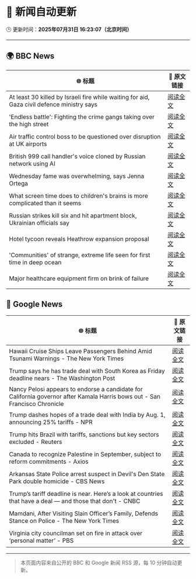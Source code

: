 # 🧠 新闻自动更新

🕒 更新时间：**2025年07月31日 16:23:07（北京时间）**

---

## 🌍 BBC News

| 🌐 标题 | 🔗 原文链接 |
|--------|-------------|
| At least 30 killed by Israeli fire while waiting for aid, Gaza civil defence ministry says | [阅读全文](https://www.bbc.com/news/articles/c74d82pdxjzo?at_medium=RSS&at_campaign=rss) |
| 'Endless battle': Fighting the crime gangs taking over the high street | [阅读全文](https://www.bbc.com/news/articles/ckgevynly99o?at_medium=RSS&at_campaign=rss) |
| Air traffic control boss to be questioned over disruption at UK airports | [阅读全文](https://www.bbc.com/news/articles/cd9jn1ydx9lo?at_medium=RSS&at_campaign=rss) |
| British 999 call handler's voice cloned by Russian network using AI | [阅读全文](https://www.bbc.com/news/videos/c3dpeyrx1kyo?at_medium=RSS&at_campaign=rss) |
| Wednesday fame was overwhelming, says Jenna Ortega | [阅读全文](https://www.bbc.com/news/articles/c209p0nd1x1o?at_medium=RSS&at_campaign=rss) |
| What screen time does to children's brains is more complicated than it seems | [阅读全文](https://www.bbc.com/news/articles/c9d0l40v551o?at_medium=RSS&at_campaign=rss) |
| Russian strikes kill six and hit apartment block, Ukrainian officials say | [阅读全文](https://www.bbc.com/news/articles/ce930z8g9mvo?at_medium=RSS&at_campaign=rss) |
| Hotel tycoon reveals Heathrow expansion proposal | [阅读全文](https://www.bbc.com/news/articles/cd6nvzjvwgqo?at_medium=RSS&at_campaign=rss) |
| 'Communities' of strange, extreme life seen for first time in deep ocean | [阅读全文](https://www.bbc.com/news/articles/c3wnqe5j99do?at_medium=RSS&at_campaign=rss) |
| Major healthcare equipment firm on brink of failure | [阅读全文](https://www.bbc.com/news/articles/cn72mpz0zzeo?at_medium=RSS&at_campaign=rss) |

## 📰 Google News

| 🌐 标题 | 🔗 原文链接 |
|--------|-------------|
| Hawaii Cruise Ships Leave Passengers Behind Amid Tsunami Warnings - The New York Times | [阅读全文](https://news.google.com/rss/articles/CBMijgFBVV95cUxPLWswdmdGQkl2bTVmVVoxdDlPSzdmTjB5ZkFPalFBNTVGaHNuNHotZ3hqQ25vbmFmYVFZMlJpd2RnWEo3SEIzODRiYlRfUDZZNXA4eWZmYndLODJrZTZpbmktS1NRUUVYUEFxSzdad0lLaWp2UmFacUR0NjJ2Y01scHR2N2M4ZW4xdG0zSUpB?oc=5) |
| Trump says he has trade deal with South Korea as Friday deadline nears - The Washington Post | [阅读全文](https://news.google.com/rss/articles/CBMiswFBVV95cUxPZ0hZVkhKcnVBZXNoWE16NXh0dGFkcG1yNUw5akFHWGhFRzhlaU11ckswaFJjeHk5RGpURW9tV09ZbXowZzZlZzhYcDBVUjNnVjFXOTVSQU1hbmJCYnBuTllFNUM5YUcyVXQ2OGZ6MS1EUkF0RF95U1ROMGZGaFVMZjhrb2hpaFJ4UzR6N3NSb0ljWjc1MEkybnJWWi1neGdhZ3hlTnhKRm1oeFZ2eWN5dktsaw?oc=5) |
| Nancy Pelosi appears to endorse a candidate for California governor after Kamala Harris bows out - San Francisco Chronicle | [阅读全文](https://news.google.com/rss/articles/CBMigAFBVV95cUxPd3lLYnBreE9JM1g5VmZxcTFRNG9tOHJ1Z3lpOU1PSDVQZDladG5CNlh5emNmY1R4MzR1MHF5NVhvZmxNaENLUzVWY2VMQ0M3anp5Q3dCRlhIZ2I3OXlBWEdfX0xKb0MxdWFIZ2pJYkRYa0pYdE9mNEgxcVE5ZFNqbg?oc=5) |
| Trump dashes hopes of a trade deal with India by Aug. 1, announcing 25% tariffs - NPR | [阅读全文](https://news.google.com/rss/articles/CBMieEFVX3lxTE9rbEhscnpDZGw3cWQ0MlE0RlJpMWRLZ0dXTHpRZDVqYjI0U0VYQzdISWhHN1N4Uy1pX2pjcUdTOVM2M1RkODFYNE5ON0RQcW04TGc5V3RhaVFRSmFTZWVlSDZqSzR0aW1UUGVnSzNtSUlKc0g4UXRZWg?oc=5) |
| Trump hits Brazil with tariffs, sanctions but key sectors excluded - Reuters | [阅读全文](https://news.google.com/rss/articles/CBMisgFBVV95cUxPU2xGcERzRzc2MF8wVDB0M2VhRWN2MXpfMWxWYmZjTHQtYjlMWXAzSm1qaHNkVlBlUExTVXg2aWpVdU5DajJGMXJTdUtIT0RfV0ZiWUc0aWU0d210a21saWZvYXY4aVh0Z2RFRjVXWGhNWXVzczF0VXlZUDJTZl9LME9ZT1FScHdnTjdYSmpGRFktX2xNV2MwZjlXaTEzY0NYSDlqWkNGSWg1ZnpwWUJEMDRR?oc=5) |
| Canada to recognize Palestine in September, subject to reform commitments - Axios | [阅读全文](https://news.google.com/rss/articles/CBMigwFBVV95cUxPdm9zZ1ZUVzc4Y09tcU1ieDRvaXMyTkJpY0wwbUE2VmgydW5xX2xOclVYaXR3NkJ1c1F5MmRBMXZla3dwY0NUZzJ0ckw3djkzSW5jN0ZpZlJrcEJtS3l5SW54eklWaF9FQVJFVTVudTdjcEZybWhxSVBmaWlueVV4ZE9FQQ?oc=5) |
| Arkansas State Police arrest suspect in Devil's Den State Park double homicide - CBS News | [阅读全文](https://news.google.com/rss/articles/CBMinwFBVV95cUxOUU9hUGl6OFpTRXpmRGdIMzJQVFRpaURzVUdjWndVS1laUjBHNXBIMnBGbHY3aXlyUnRydW55RDFDbTRDM2YzaVlDb21mSnBRdlJMMkMxRENtSG1lZWJpRmxGQ3M1RVdodHB3VzhMc3ZlOU04eXhMTW9rWHEwMlduZnZTVXg0a3ZObzhOX2Y4SmtQNlJlOTBSUjBNeU1xSkHSAaQBQVVfeXFMUHBFTTdmdGR2STBwZDQ0TUxWdG1YRmxQVDdBbm45ZUZpWTNPWC1tQ0EzWm85WnJITlJCejliYUJHUk5mNzRQc3FVZUUzc2xUVUdlVV9jZnR4czI0X3NLYUtyQTJzTzhVem15d0VTZkczbkZQX3l6MUViT3ZMRnBWNk94NTd2b3JGWnpUS0xxUV9JRnl4RFZRNTYtd1ZyNjlhOWhUd00?oc=5) |
| Trump’s tariff deadline is near. Here’s a look at countries that have a deal — and those that don't - CNBC | [阅读全文](https://news.google.com/rss/articles/CBMipgFBVV95cUxNaUVGVUdTbnhuZUxQQVdDb2doQXp1d2MtNjk1ZTAtYXVjdzZkd1hPeDdmRnMtUUlpMGxLOFJDRm5YWlJlUWUxeU92QmdicmRfclN6dURsc0xQSHNPYnFCY2l6MmpiSzYzYzczMW0zcFdrNlFIUEk3bzlacnkzNTZ6S1RtQTBrek9JZzg5ZTVSV1Z2ak1ZSWJ5eTFuYkxGYkhsdXFRTjZB0gGrAUFVX3lxTE42YUM1YlQ3a0Z5UmoxS3hVOHp5WmRpVE1WMGdMZzlRUWlYeExHRDNKSEVwcE1STzdJUXFZR0stZjZKbS1qSmVMcnF5VW9peUE3bmdEemhVaWdwTHFncDFRVklDNHhiVFJlWHFaS3h4TGNrX1FGQVROQ21HSFpIV1IwV1ZweWdDai1DVVZCdHJ6T3BBaDl4M2ZaTlRfMjJueHdTNGhsRTRBOWF4bw?oc=5) |
| Mamdani, After Visiting Slain Officer’s Family, Defends Stance on Police - The New York Times | [阅读全文](https://news.google.com/rss/articles/CBMihAFBVV95cUxOcy1yVVd0SnJlNkROSEJxV0ZFeHBYOUREbVhfT3hIT2lMd0V3SUg1LUpPYzl2T1Y2b2ZMRHlkd0E2RXdYSTVPVnktRmJ4NDJoLV95Uzc5S2U0V0dyNmxtYjJnbGRBRFBvQV9zdUhpX3RULTRYWWN4OE5VVzdJaEdrU2s3Qmk?oc=5) |
| Virginia city councilman set on fire in attack over ‘personal matter’ - PBS | [阅读全文](https://news.google.com/rss/articles/CBMiqAFBVV95cUxOQnc1d0FuWUNmc3FrT25YOWZYemgzODEwaUREeWJNbEduZnB2MXFITU41UHZsaGlNWS1JU2w3OWwyQzVPNGVCeEZNMlhMYzd5MjctNXJ6bkMyZDE0N2NiMDA1OWhQR2NHRmJqQ3hNclpaR195cEp3WjVVaEJoVVBqMktaZktPZV9Bb3JCc05vRFdBWHUtMnRpbVBfTDNzU0ZPNHl0NDBtannSAa4BQVVfeXFMTzR1RGtMZHNvTFhGa0d6dmxybEhzcWhnaVRJcW1tTGgyTENPT1NyZ2NMNDBNWHhMaWFnR0dxTTJiNnZrbVU3a0ZGRDhpTFktbTR0QnNDV0VvZUZrY3NCamFFVjNHdE9tUldmU0xqUUt4d2x2WUhwTi1GcWpMT0FUa3hTZm1zOFB5UUpNZFY4ZzNMalpxWWZoRFI0c2NwUW11VlNWaHUyUkdoRmhIOW9R?oc=5) |

---
> 本页面内容来自公开的 BBC 和 Google 新闻 RSS 源，每 10 分钟自动更新。
